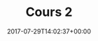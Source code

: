 ---
layout: programme
title: Cours 2
date: '2017-07-29T14:02:37+00:00'
image: "/uploads/programme.jpg"
---